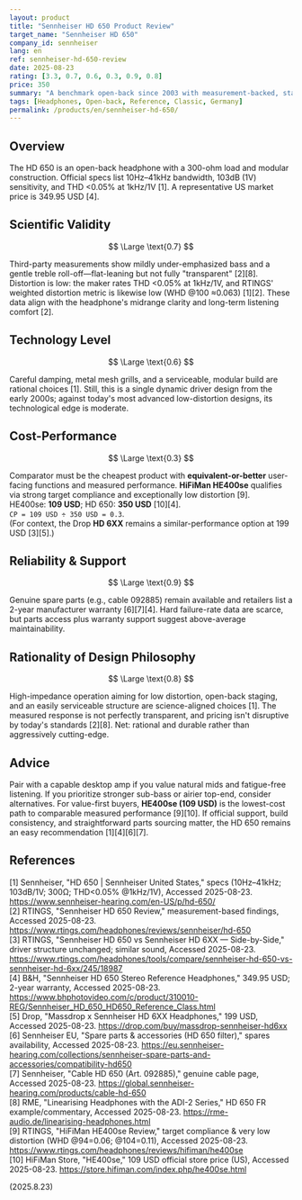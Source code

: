 ```yaml
---
layout: product
title: "Sennheiser HD 650 Product Review"
target_name: "Sennheiser HD 650"
company_id: sennheiser
lang: en
ref: sennheiser-hd-650-review
date: 2025-08-23
rating: [3.3, 0.7, 0.6, 0.3, 0.9, 0.8]
price: 350
summary: "A benchmark open-back since 2003 with measurement-backed, stable performance. Its response isn't fully transparent by modern criteria, and the design is no longer cutting-edge in 2025. Parts availability underpins reliability. Cost-performance is further tempered by the HiFiMan HE400se at 109 USD, which qualifies as equivalent-or-better on measured performance."
tags: [Headphones, Open-back, Reference, Classic, Germany]
permalink: /products/en/sennheiser-hd-650/
---
```


## Overview

The HD 650 is an open-back headphone with a 300-ohm load and modular construction. Official specs list 10Hz–41kHz bandwidth, 103dB (1V) sensitivity, and THD <0.05% at 1kHz/1V [1]. A representative US market price is 349.95 USD [4].

## Scientific Validity

$$ \Large \text{0.7} $$

Third-party measurements show mildly under-emphasized bass and a gentle treble roll-off—flat-leaning but not fully "transparent" [2][8]. Distortion is low: the maker rates THD <0.05% at 1kHz/1V, and RTINGS' weighted distortion metric is likewise low (WHD @100 ≈0.063) [1][2]. These data align with the headphone's midrange clarity and long-term listening comfort [2].

## Technology Level

$$ \Large \text{0.6} $$

Careful damping, metal mesh grills, and a serviceable, modular build are rational choices [1]. Still, this is a single dynamic driver design from the early 2000s; against today's most advanced low-distortion designs, its technological edge is moderate.

## Cost-Performance

$$ \Large \text{0.3} $$

Comparator must be the cheapest product with **equivalent-or-better** user-facing functions and measured performance. **HiFiMan HE400se** qualifies via strong target compliance and exceptionally low distortion [9].  
HE400se: **109 USD**; HD 650: **350 USD** [10][4].  
`CP = 109 USD ÷ 350 USD = 0.3`.  
(For context, the Drop **HD 6XX** remains a similar-performance option at 199 USD [3][5].)

## Reliability & Support

$$ \Large \text{0.9} $$

Genuine spare parts (e.g., cable 092885) remain available and retailers list a 2-year manufacturer warranty [6][7][4]. Hard failure-rate data are scarce, but parts access plus warranty support suggest above-average maintainability.

## Rationality of Design Philosophy

$$ \Large \text{0.8} $$

High-impedance operation aiming for low distortion, open-back staging, and an easily serviceable structure are science-aligned choices [1]. The measured response is not perfectly transparent, and pricing isn't disruptive by today's standards [2][8]. Net: rational and durable rather than aggressively cutting-edge.

## Advice

Pair with a capable desktop amp if you value natural mids and fatigue-free listening. If you prioritize stronger sub-bass or airier top-end, consider alternatives. For value-first buyers, **HE400se (109 USD)** is the lowest-cost path to comparable measured performance [9][10]. If official support, build consistency, and straightforward parts sourcing matter, the HD 650 remains an easy recommendation [1][4][6][7].

## References

[1] Sennheiser, "HD 650 | Sennheiser United States," specs (10Hz–41kHz; 103dB/1V; 300Ω; THD<0.05% @1kHz/1V), Accessed 2025-08-23. https://www.sennheiser-hearing.com/en-US/p/hd-650/  
[2] RTINGS, "Sennheiser HD 650 Review," measurement-based findings, Accessed 2025-08-23. https://www.rtings.com/headphones/reviews/sennheiser/hd-650  
[3] RTINGS, "Sennheiser HD 650 vs Sennheiser HD 6XX — Side-by-Side," driver structure unchanged; similar sound, Accessed 2025-08-23. https://www.rtings.com/headphones/tools/compare/sennheiser-hd-650-vs-sennheiser-hd-6xx/245/18987  
[4] B&H, "Sennheiser HD 650 Stereo Reference Headphones," 349.95 USD; 2-year warranty, Accessed 2025-08-23. https://www.bhphotovideo.com/c/product/310010-REG/Sennheiser_HD_650_HD650_Reference_Class.html  
[5] Drop, "Massdrop x Sennheiser HD 6XX Headphones," 199 USD, Accessed 2025-08-23. https://drop.com/buy/massdrop-sennheiser-hd6xx  
[6] Sennheiser EU, "Spare parts & accessories (HD 650 filter)," spares availability, Accessed 2025-08-23. https://eu.sennheiser-hearing.com/collections/sennheiser-spare-parts-and-accessories/compatibility-hd650  
[7] Sennheiser, "Cable HD 650 (Art. 092885)," genuine cable page, Accessed 2025-08-23. https://global.sennheiser-hearing.com/products/cable-hd-650  
[8] RME, "Linearising Headphones with the ADI-2 Series," HD 650 FR example/commentary, Accessed 2025-08-23. https://rme-audio.de/linearising-headphones.html  
[9] RTINGS, "HiFiMan HE400se Review," target compliance & very low distortion (WHD @94=0.06; @104=0.11), Accessed 2025-08-23. https://www.rtings.com/headphones/reviews/hifiman/he400se  
[10] HiFiMan Store, "HE400se," 109 USD official store price (US), Accessed 2025-08-23. https://store.hifiman.com/index.php/he400se.html

(2025.8.23)
